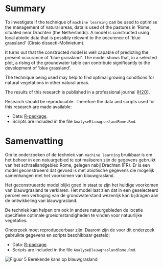 # Summary

To investigate if the technique of `machine learning` can be used to optimise the management of natural areas, data is used of the pastures in 'Rome', situated near Drachten (the Netherlands). A model is constructed using local abiotic data that is possibly relevant to the occurence of 'blue grassland' (Cirsio dissecti-Molinietum).

It turns out that the constructed model is well capable of predicting the present occurance of 'blue grassland'. The model shows that, in a selected plot, a rising of the groundwater table can contribute significantly to the development of 'blue grassland'. 

The technique being used may help to find optimal growing conditions for natural vegetations in other natural areas.

The results of this research is published in a professional journal ([H2O](https://www.h2owaternetwerk.nl/vakartikelen/optimalisatie-van-natuurbeheer)).

Research should be reproducable. Therefore the data and scripts used for this research are made available:

- Data: [R-package](https://github.com/KVIsweco/DataBlauwgraslandRome).
- Scripts are included in the file `AnalyseBlauwgraslandRome.Rmd`.


# Samenvatting

Om te onderzoeken of de techniek van `machine learning` bruikbaar is om het beheer in een natuurgebied te optimaliseren zijn de gegevens gebruikt van het schraallandgebied Rome, gelegen nabij Drachten (FR). Er is een model geconstrueerd dat gevoed is met abiotische gegevens die mogelijk samenhangen met het voorkomen van blauwgrasland.

Het geconstrueerde model blijkt goed in staat te zijn het huidige voorkomen van blauwgrasland te verklaren. Het model laat zien dat in een geselecteerd perceel een verhoging van de grondwaterstand wezenlijk kan bijdragen aan de ontwikkeling van blauwgrasland. 

De techniek kan helpen om ook in andere natuurgebieden de locatie specifieke optimale groeiomstandigheden te vinden voor natuurlijke vegetaties.

Onderzoek moet reproduceerbaar zijn. Daarom zijn de voor dit onderzoek gebruikte gegevens en scripts beschikbaar gesteld:

- Data: [R-package](https://github.com/KVIsweco/DataBlauwgraslandRome).
- Scripts are included in the file `AnalyseBlauwgraslandRome.Rmd`.


![Figuur 5 Berekende kans op blauwgrasland](https://user-images.githubusercontent.com/64690052/89414748-34587780-d72b-11ea-8d7b-86f68db3db89.png)

